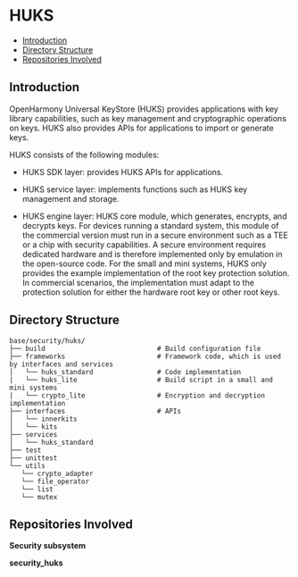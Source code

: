 # HUKS<a name="EN-US_TOPIC_0000001148528849"></a>

-   [Introduction](#section11660541593)
-   [Directory Structure](#section161941989596)
-   [Repositories Involved](#section1371113476307)

## Introduction<a name="section11660541593"></a>

OpenHarmony Universal KeyStore \(HUKS\) provides applications with key library capabilities, such as key management and cryptographic operations on keys. HUKS also provides APIs for applications to import or generate keys.

HUKS consists of the following modules:

-   HUKS SDK layer: provides HUKS APIs for applications.

-   HUKS service layer: implements functions such as HUKS key management and storage.
-   HUKS engine layer: HUKS core module, which generates, encrypts, and decrypts keys. For devices running a standard system, this module of the commercial version must run in a secure environment such as a TEE or a chip with security capabilities. A secure environment requires dedicated hardware and is therefore implemented only by emulation in the open-source code. For the small and mini systems, HUKS only provides the example implementation of the root key protection solution. In commercial scenarios, the implementation must adapt to the protection solution for either the hardware root key or other root keys.

## Directory Structure<a name="section161941989596"></a>

```
base/security/huks/
├── build                            # Build configuration file
├── frameworks                       # Framework code, which is used by interfaces and services
│   └── huks_standard                # Code implementation
|   └── huks_lite                    # Build script in a small and mini systems
|   └── crypto_lite                  # Encryption and decryption implementation
├── interfaces                       # APIs
│   └── innerkits
│   └── kits
├── services
│   └── huks_standard
├── test
├── unittest
└── utils
   └── crypto_adapter
   └── file_operator
   └── list
   └── mutex
```

## Repositories Involved<a name="section1371113476307"></a>

**Security subsystem**

**security_huks**